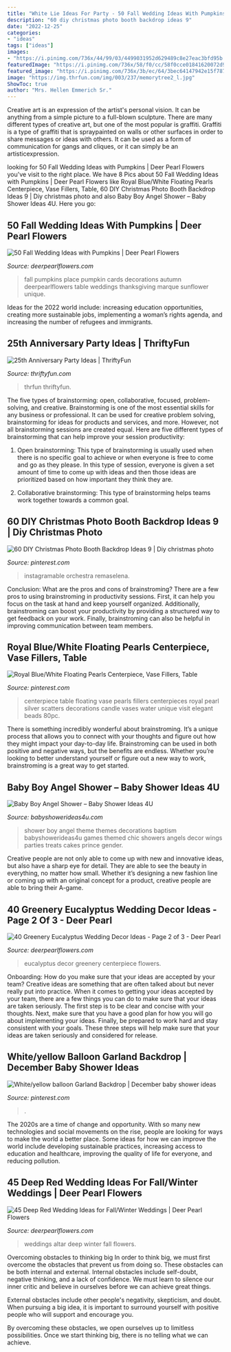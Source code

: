 ```yaml
---
title: "White Lie Ideas For Party - 50 Fall Wedding Ideas With Pumpkins"
description: "60 diy christmas photo booth backdrop ideas 9"
date: "2022-12-25"
categories:
- "ideas"
tags: ["ideas"]
images:
- "https://i.pinimg.com/736x/44/99/03/4499031952d629489c8e27eac3bfd95b.jpg"
featuredImage: "https://i.pinimg.com/736x/58/f0/cc/58f0cce01841620072d9ecc8bdc84f4a.jpg"
featured_image: "https://i.pinimg.com/736x/3b/ec/64/3bec64147942e15f787a6f7e09733819.jpg"
image: "https://img.thrfun.com/img/003/237/memorytree2_l.jpg"
ShowToc: true
author: "Mrs. Hellen Emmerich Sr."
---
```



Creative art is an expression of the artist's personal vision. It can be anything from a simple picture to a full-blown sculpture. There are many different types of creative art, but one of the most popular is graffiti. Graffiti is a type of graffiti that is spraypainted on walls or other surfaces in order to share messages or ideas with others. It can be used as a form of communication for gangs and cliques, or it can simply be an artisticexpression.

	

		
looking for 50 Fall Wedding Ideas with Pumpkins | Deer Pearl Flowers you've visit to the right place. We have 8 Pics about 50 Fall Wedding Ideas with Pumpkins | Deer Pearl Flowers like Royal Blue/White Floating Pearls Centerpiece, Vase Fillers, Table, 60 DIY Christmas Photo Booth Backdrop Ideas 9 | Diy christmas photo and also Baby Boy Angel Shower – Baby Shower Ideas 4U. Here you go:
		
    
## 50 Fall Wedding Ideas With Pumpkins | Deer Pearl Flowers

<img loading=lazy src="http://www.deerpearlflowers.com/wp-content/uploads/2015/08/Pumpkin-Wedding-Place-Cards.jpg" onerror="this.onerror=null;this.src='https://tse1.mm.bing.net/th?id=OIP.QSkjQRFjEl_oSOunSuYlRgHaLH&amp;pid=15.1';" alt="50 Fall Wedding Ideas with Pumpkins | Deer Pearl Flowers">

_Source: deerpearlflowers.com_

>fall pumpkins place pumpkin cards decorations autumn deerpearlflowers table weddings thanksgiving marque sunflower unique. 

	

Ideas for the 2022 world include: increasing education opportunities, creating more sustainable jobs, implementing a woman’s rights agenda, and increasing the number of refugees and immigrants.

    
## 25th Anniversary Party Ideas | ThriftyFun

<img loading=lazy src="https://img.thrfun.com/img/003/237/memorytree2_l.jpg" onerror="this.onerror=null;this.src='https://tse2.mm.bing.net/th?id=OIP.J5vKZ4D_9nKikcJH1wBDrgHaKu&amp;pid=15.1';" alt="25th Anniversary Party Ideas | ThriftyFun">

_Source: thriftyfun.com_

>thrfun thriftyfun. 

	

The five types of brainstorming: open, collaborative, focused, problem-solving, and creative.
Brainstorming is one of the most essential skills for any business or professional. It can be used for creative problem solving, brainstorming for ideas for products and services, and more. However, not all brainstorming sessions are created equal. Here are five different types of brainstorming that can help improve your session productivity: 
1. Open brainstorming: This type of brainstorming is usually used when there is no specific goal to achieve or when everyone is free to come and go as they please. In this type of session, everyone is given a set amount of time to come up with ideas and then those ideas are prioritized based on how important they think they are.

2. Collaborative brainstorming: This type of brainstorming helps teams work together towards a common goal.

    
## 60 DIY Christmas Photo Booth Backdrop Ideas 9 | Diy Christmas Photo

<img loading=lazy src="https://i.pinimg.com/736x/58/f0/cc/58f0cce01841620072d9ecc8bdc84f4a.jpg" onerror="this.onerror=null;this.src='https://tse3.mm.bing.net/th?id=OIP.qdV90GicnlIZfyq5LqcAjAHaLH&amp;pid=15.1';" alt="60 DIY Christmas Photo Booth Backdrop Ideas 9 | Diy christmas photo">

_Source: pinterest.com_

>instagramable orchestra remaselena. 

	

Conclusion: What are the pros and cons of brainstroming?
There are a few pros to using brainstroming in productivity sessions. First, it can help you focus on the task at hand and keep yourself organized. Additionally, brainstroming can boost your productivity by providing a structured way to get feedback on your work. Finally, brainstroming can also be helpful in improving communication between team members.

    
## Royal Blue/White Floating Pearls Centerpiece, Vase Fillers, Table

<img loading=lazy src="https://i.pinimg.com/736x/44/99/03/4499031952d629489c8e27eac3bfd95b.jpg" onerror="this.onerror=null;this.src='https://tse2.mm.bing.net/th?id=OIP.lMVgkjpKYLofBI7X_rOSFgHaJ6&amp;pid=15.1';" alt="Royal Blue/White Floating Pearls Centerpiece, Vase Fillers, Table">

_Source: pinterest.com_

>centerpiece table floating vase pearls fillers centerpieces royal pearl silver scatters decorations candle vases water unique visit elegant beads 80pc. 

	

There is something incredibly wonderful about brainstroming. It’s a unique process that allows you to connect with your thoughts and figure out how they might impact your day-to-day life. Brainstroming can be used in both positive and negative ways, but the benefits are endless. Whether you’re looking to better understand yourself or figure out a new way to work, brainstroming is a great way to get started.

    
## Baby Boy Angel Shower – Baby Shower Ideas 4U

<img loading=lazy src="https://babyshowerideas4u.com/wp-content/uploads/2016/09/Baby-Boy-Angel-Shower-Treats-600x800.jpg" onerror="this.onerror=null;this.src='https://tse4.mm.bing.net/th?id=OIP.5BoCeAjiq2qLMtQk7wpzRAHaJ4&amp;pid=15.1';" alt="Baby Boy Angel Shower – Baby Shower Ideas 4U">

_Source: babyshowerideas4u.com_

>shower boy angel theme themes decorations baptism babyshowerideas4u games themed chic showers angels decor wings parties treats cakes prince gender. 

	

Creative people are not only able to come up with new and innovative ideas, but also have a sharp eye for detail. They are able to see the beauty in everything, no matter how small. Whether it’s designing a new fashion line or coming up with an original concept for a product, creative people are able to bring their A-game.

    
## 40 Greenery Eucalyptus Wedding Decor Ideas - Page 2 Of 3 - Deer Pearl

<img loading=lazy src="https://www.deerpearlflowers.com/wp-content/uploads/2016/12/eucalyptus-green-wedding-centerpiece.jpg" onerror="this.onerror=null;this.src='https://tse4.mm.bing.net/th?id=OIP.on1tFLx9G8Mtmsv-zO61qwHaLH&amp;pid=15.1';" alt="40 Greenery Eucalyptus Wedding Decor Ideas - Page 2 of 3 - Deer Pearl">

_Source: deerpearlflowers.com_

>eucalyptus decor greenery centerpiece flowers. 

	

Onboarding: How do you make sure that your ideas are accepted by your team?
Creative ideas are something that are often talked about but never really put into practice. When it comes to getting your ideas accepted by your team, there are a few things you can do to make sure that your ideas are taken seriously. The first step is to be clear and concise with your thoughts. Next, make sure that you have a good plan for how you will go about implementing your ideas. Finally, be prepared to work hard and stay consistent with your goals. These three steps will help make sure that your ideas are taken seriously and considered for release.

    
## White/yellow Balloon Garland Backdrop | December Baby Shower Ideas

<img loading=lazy src="https://i.pinimg.com/736x/3b/ec/64/3bec64147942e15f787a6f7e09733819.jpg" onerror="this.onerror=null;this.src='https://tse2.mm.bing.net/th?id=OIP.WfjxWTb6b1fnSCHDlxdLegHaJ4&amp;pid=15.1';" alt="White/yellow balloon Garland Backdrop | December baby shower ideas">

_Source: pinterest.com_

>. 

	

The 2020s are a time of change and opportunity. With so many new technologies and social movements on the rise, people are looking for ways to make the world a better place. Some ideas for how we can improve the world include developing sustainable practices, increasing access to education and healthcare, improving the quality of life for everyone, and reducing pollution.

    
## 45 Deep Red Wedding Ideas For Fall/Winter Weddings | Deer Pearl Flowers

<img loading=lazy src="https://www.deerpearlflowers.com/wp-content/uploads/2015/04/Red-Floral-Wedding-Altar.jpg" onerror="this.onerror=null;this.src='https://tse1.mm.bing.net/th?id=OIP.VQHE5_pgWIediDP6aqHIzgHaKU&amp;pid=15.1';" alt="45 Deep Red Wedding Ideas for Fall/Winter Weddings | Deer Pearl Flowers">

_Source: deerpearlflowers.com_

>weddings altar deep winter fall flowers. 

	

Overcoming obstacles to thinking big
In order to think big, we must first overcome the obstacles that prevent us from doing so. These obstacles can be both internal and external.
Internal obstacles include self-doubt, negative thinking, and a lack of confidence. We must learn to silence our inner critic and believe in ourselves before we can achieve great things.

External obstacles include other people's negativity, skepticism, and doubt. When pursuing a big idea, it is important to surround yourself with positive people who will support and encourage you.

By overcoming these obstacles, we open ourselves up to limitless possibilities. Once we start thinking big, there is no telling what we can achieve.


